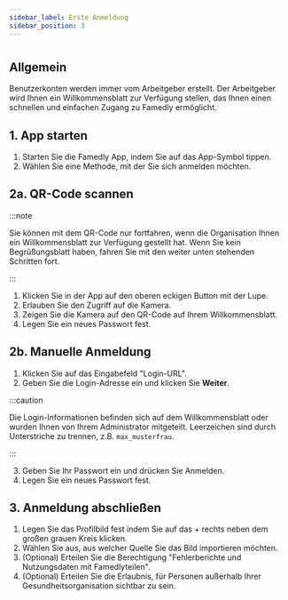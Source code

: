 ```yaml
---
sidebar_label: Erste Anmeldung
sidebar_position: 3
---
```


<h1></h1>

## Allgemein

Benutzerkonten werden immer vom Arbeitgeber erstellt. Der Arbeitgeber wird Ihnen ein Willkommensblatt zur Verfügung stellen, das Ihnen einen schnellen und einfachen Zugang zu Famedly ermöglicht.

## 1. App starten

1. Starten Sie die Famedly App, indem Sie auf das App-Symbol tippen.
2. Wählen Sie eine Methode, mit der Sie sich anmelden möchten.

## 2a. QR-Code scannen

:::note

Sie können mit dem QR-Code nur fortfahren, wenn die Organisation Ihnen ein Willkommensblatt zur Verfügung gestellt hat. Wenn Sie kein Begrüßungsblatt haben, fahren Sie mit den weiter unten stehenden Schritten fort.

:::

1. Klicken Sie in der App auf den oberen eckigen Button mit der Lupe.
2. Erlauben Sie den Zugriff auf die Kamera.
3. Zeigen Sie die Kamera auf den QR-Code auf Ihrem Willkommensblatt.
4. Legen Sie ein neues Passwort fest.

## 2b. Manuelle Anmeldung

1. Klicken Sie auf das Eingabefeld "Login-URL".
2. Geben Sie die Login-Adresse ein und klicken Sie **Weiter**.

:::caution

Die Login-Informationen befinden sich auf dem Willkommensblatt oder wurden Ihnen von Ihrem Administrator mitgeteilt. Leerzeichen sind durch Unterstriche zu trennen, z.B. `max_musterfrau`.

:::

3. Geben Sie Ihr Passwort ein und drücken Sie Anmelden.
4. Legen Sie ein neues Passwort fest.

## 3. Anmeldung abschließen

1. Legen Sie das Profilbild fest indem Sie auf das + rechts neben dem großen grauen Kreis klicken.
2. Wählen Sie aus, aus welcher Quelle Sie das Bild importieren möchten.
3. (Optional) Erteilen Sie die Berechtigung "Fehlerberichte und Nutzungsdaten mit Famedlyteilen".
4. (Optional) Erteilen Sie die Erlaubnis, für Personen außerhalb Ihrer Gesundheitsorganisation sichtbar zu sein.
